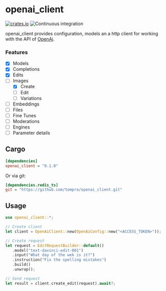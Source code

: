 # openai_client

[![crates.io](https://img.shields.io/badge/crates.io-v0.1.0-orange)](https://crates.io/crates/openai_client)
![Continuous integration](https://github.com/tompro/openai_client/workflows/Continuous%20integration/badge.svg)

openai_client provides configuration, models an a http client for working with 
the API of [OpenAi](https://beta.openai.com/docs/api-reference/).

 ### Features
- [x] Models
- [x] Completions
- [x] Edits
- [ ] Images
  - [x] Create 
  - [ ] Edit
  - [ ] Variations 
- [ ] Embeddings
- [ ] Files
- [ ] Fine Tunes
- [ ] Moderations
- [ ] Engines
- [ ] Parameter details

## Cargo

 ```ini
 [dependencies]
 openai_client = "0.1.0"
 ```

 Or via git:

 ```ini
 [dependencies.redis_ts]
 git = "https://github.com/tompro/openai_client.git"
 ```
 
 ## Usage 
 
 ```rust
 use openai_client::*;

// Create client
let client = OpenAiClient::new(OpenAiConfig::new("<ACCESS_TOKEN>"));

// Create request
let request = EditRequestBuilder::default()
    .model("text-davinci-edit-001")
    .input("What day of the wek is it?")
    .instruction("Fix the spelling mistakes")
    .build()
    .unwrap();

// Send request
let result = client.create_edit(request).await?;
```
